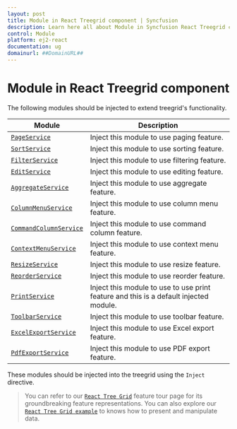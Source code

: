 ```yaml
---
layout: post
title: Module in React Treegrid component | Syncfusion
description: Learn here all about Module in Syncfusion React Treegrid component of Syncfusion Essential JS 2 and more.
control: Module 
platform: ej2-react
documentation: ug
domainurl: ##DomainURL##
---
```


# Module in React Treegrid component

The following modules should be injected to extend treegrid's functionality.

| Module | Description |
|------|-------------|
| [`PageService`](../../treegrid/paging)| Inject this module to use paging feature.|
| [`SortService`](../../treegrid/sorting)| Inject this module to use sorting feature.|
| [`FilterService`](../../treegrid/filtering)| Inject this module to use filtering feature.|
| [`EditService`](../../treegrid/edit)| Inject this module to use editing feature.|
| [`AggregateService`](../../treegrid/aggregates)| Inject this module to use aggregate feature.|
| [`ColumnMenuService`](../../treegrid/columns/#column-menu)| Inject this module to use column menu feature.|
| [`CommandColumnService`](../../treegrid/edit/#command-column)| Inject this module to use command column feature.|
| [`ContextMenuService`](../../treegrid/context-menu)| Inject this module to use context menu feature.
| [`ResizeService`](../../treegrid/columns/#column-resizing)| Inject this module to use resize feature.|
| [`ReorderService`](../../treegrid/columns/#reorder)| Inject this module to use reorder feature.|
| [`PrintService`](../../treegrid/print)| Inject this module to use to use print feature and this is a default injected module.|
| [`ToolbarService`](../../treegrid/tool-bar)| Inject this module to use toolbar feature.|
| [`ExcelExportService`](../../treegrid/excel-export)| Inject this module to use Excel export feature.|
| [`PdfExportService`](../../treegrid/pdf-export)| Inject this module to use PDF export feature.|

These modules should be injected into the treegrid using the `Inject` directive.

> You can refer to our [`React Tree Grid`](https://www.syncfusion.com/react-ui-components/react-tree-grid) feature tour page for its groundbreaking feature representations. You can also explore our [`React Tree Grid example`](https://ej2.syncfusion.com/react/demos/#/material/treegrid/treegrid-overview) to knows how to present and manipulate data.
